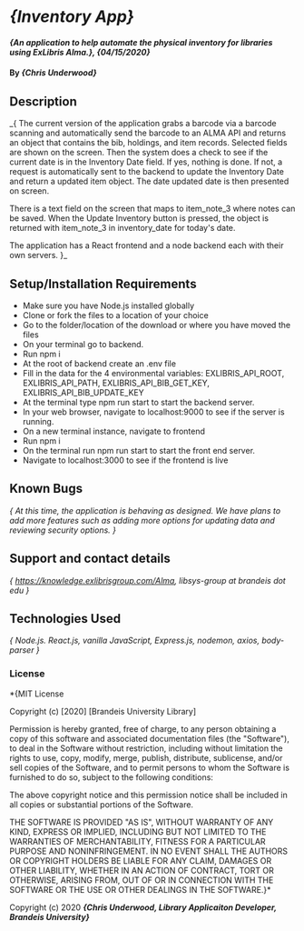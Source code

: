 # _{Inventory App}_

#### _{An application to help automate the physical inventory for libraries using ExLibris Alma.}, {04/15/2020}_

#### By _**{Chris Underwood}**_

## Description

_{ The current version of the application grabs a barcode via a barcode scanning and automatically send the barcode to an ALMA API and returns an object that contains the bib, holdings, and item records. Selected fields are shown on the screen. Then the system does a check to see if the current date is in the Inventory Date field. If yes, nothing is done. If not, a request is automatically sent to the backend to update the Inventory Date and return a updated item object. The date updated date is then presented on screen.

There is a text field on the screen that maps to item_note_3 where notes can be saved. When the Update Inventory button is pressed, the object is returned with item_note_3 in inventory_date for today's date.

The application has a React frontend and a node backend each with their own servers. }_

## Setup/Installation Requirements

* Make sure you have Node.js installed globally
* Clone or fork the files to a location of your choice
* Go to the folder/location of the download or where you have moved the files
* On your terminal go to backend.
* Run npm i
* At the root of backend create an .env file
* Fill in the data for the 4 environmental variables: EXLIBRIS_API_ROOT, EXLIBRIS_API_PATH, EXLIBRIS_API_BIB_GET_KEY, EXLIBRIS_API_BIB_UPDATE_KEY
* At the terminal type npm run start to start the backend server.
* In your web browser, navigate to localhost:9000 to see if the server is running.
* On a new terminal instance, navigate to frontend
* Run npm i
* On the terminal run npm run start to start the front end server.
* Navigate to localhost:3000 to see if the frontend is live

## Known Bugs

_{ At this time, the application is behaving as designed. We have plans to add more features such as adding more options for updating data and reviewing security options. }_

## Support and contact details
_{ https://knowledge.exlibrisgroup.com/Alma, libsys-group at brandeis dot edu }_

## Technologies Used

_{ Node.js. React.js, vanilla JavaScript, Express.js, nodemon, axios, body-parser }_

### License

*{MIT License

Copyright (c) [2020] [Brandeis University Library]

Permission is hereby granted, free of charge, to any person obtaining a copy
of this software and associated documentation files (the "Software"), to deal
in the Software without restriction, including without limitation the rights
to use, copy, modify, merge, publish, distribute, sublicense, and/or sell
copies of the Software, and to permit persons to whom the Software is
furnished to do so, subject to the following conditions:

The above copyright notice and this permission notice shall be included in all
copies or substantial portions of the Software.

THE SOFTWARE IS PROVIDED "AS IS", WITHOUT WARRANTY OF ANY KIND, EXPRESS OR
IMPLIED, INCLUDING BUT NOT LIMITED TO THE WARRANTIES OF MERCHANTABILITY,
FITNESS FOR A PARTICULAR PURPOSE AND NONINFRINGEMENT. IN NO EVENT SHALL THE
AUTHORS OR COPYRIGHT HOLDERS BE LIABLE FOR ANY CLAIM, DAMAGES OR OTHER
LIABILITY, WHETHER IN AN ACTION OF CONTRACT, TORT OR OTHERWISE, ARISING FROM,
OUT OF OR IN CONNECTION WITH THE SOFTWARE OR THE USE OR OTHER DEALINGS IN THE
SOFTWARE.}*

Copyright (c) 2020 **_{Chris Underwood, Library Applicaiton Developer, Brandeis University}_**
